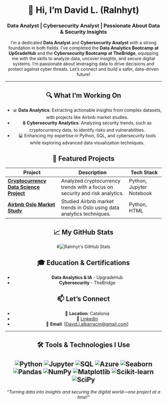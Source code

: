 <div align="center">

# 👋 Hi, I’m David L. (Ralnhyt)  

### Data Analyst | Cybersecurity Analyst | Passionate About Data & Security Insights  

I’m a dedicated **Data Analyst** and **Cybersecurity Analyst** with a strong foundation in both fields. I’ve completed the **Data Analytics Bootcamp at UpGradeHub** and the **Cybersecurity Bootcamp at TheBridge**, equipping me with the skills to analyze data, uncover insights, and secure digital systems. I’m passionate about leveraging data to drive decisions and protect against cyber threats. Let’s connect and build a safer, data-driven future!  

---

## 🔍 What I’m Working On  
- 📊 **Data Analytics**: Extracting actionable insights from complex datasets, with projects like Airbnb market studies.  
- 🔒 **Cybersecurity Analytics**: Analyzing security trends, such as cryptocurrency data, to identify risks and vulnerabilities.  
- 💻 Enhancing my expertise in Python, SQL, and cybersecurity tools while exploring advanced data visualization techniques.  

## 🌟 Featured Projects  
| Project | Description | Tech Stack |  
|---------|-------------|------------|  
| **[Cryptocurrency Data Science Project](https://github.com/Ralnhyt/Cryptocurrency-data-science-project)** | Analyzed cryptocurrency trends with a focus on security and risk analytics. | Python, Jupyter Notebook |  
| **[Airbnb Oslo Market Study](https://github.com/Ralnhyt/AIRBNB-Oslo-MARKET-STUDY)** | Studied Airbnb market trends in Oslo using data analytics techniques. | Python, HTML |  

## 📈 My GitHub Stats  
#![Ralnhyt's GitHub Stats](https://github-readme-stats.vercel.app/api?username=Ralnhyt&show_icons=true&theme=radical)  


## 🎓 Education & Certifications  
- **Data Analytics & IA** - UpgradeHub  
- **Cybersecurity** - TheBridge  

## 📫 Let’s Connect  
- 📍 **Location**: Catalonia  
- 🔗 [LinkedIn]([linkedin](https://www.linkedin.com/in/david-leiva-albarrac%C3%ADn-625925322/))
- 📧 **Email**: [David.l.albarracin@gmail.com]  

---

## 🛠️ Tools & Technologies I Use  
![Python](https://img.shields.io/badge/Python-3776AB?style=flat&logo=python&logoColor=white)  ![Jupyter](https://img.shields.io/badge/Jupyter-F37626?style=flat&logo=jupyter&logoColor=white)  ![SQL](https://img.shields.io/badge/SQL-4479A1?style=flat&logo=postgresql&logoColor=white)  ![Azure](https://badgen.net/badge/icon/azure?icon=azure&label)
![Seaborn](https://img.shields.io/badge/Seaborn-0.12.2-orange?style=flat&logo=python&logoColor=white) ![Pandas](https://img.shields.io/badge/Pandas-2.2.2-blue?style=flat&logo=python&logoColor=white) ![NumPy](https://img.shields.io/badge/NumPy-1.26.4-green?style=flat&logo=python&logoColor=white) ![Matplotlib](https://img.shields.io/badge/Matplotlib-3.8.4-purple?style=flat&logo=python&logoColor=white) ![Scikit-learn](https://img.shields.io/badge/Scikit--learn-1.5.1-yellow?style=flat&logo=python&logoColor=white) ![SciPy](https://img.shields.io/badge/SciPy-1.14.1-teal?style=flat&logo=python&logoColor=white) 
---

*“Turning data into insights and securing the digital world—one project at a time!”*  

</div>
<!--
**Ralnhyt/Ralnhyt** is a ✨ _special_ ✨ repository because its `README.md` (this file) appears on your GitHub profile.

Here are some ideas to get you started:

- 🔭 I’m currently working on ...
- 🌱 I’m currently learning ...
- 👯 I’m looking to collaborate on ...
- 🤔 I’m looking for help with ...
- 💬 Ask me about ...
- 📫 How to reach me: ...
- 😄 Pronouns: ...
- ⚡ Fun fact: ...
-->

